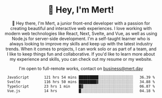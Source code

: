 <div align="center">
  <h1 align="center">👋 Hey, I'm Mert! </h1>
<p>
 🎉 Hey there, I'm Mert, a junior front-end developer with a passion for creating beautiful and interactive web experiences. I love working with modern web technologies like React, Next, Svelte, and Vue, as well as using Node.js for server-side development. I'm a self-taught learner who is always looking to improve my skills and keep up with the latest industry trends. When it comes to projects, I can work solo or as part of a team, and I like to keep things fun and collaborative. If you'd like to learn more about my experience and skills, you can check out my resume or my website.
</p>

  I'm open to full-remote works, contact on [business@mert.day](mailto:business@mert.day) 
  
<!--START_SECTION:waka-->

```txt
JavaScript       121 hrs 54 mins █████████░░░░░░░░░░░░░░░░   36.39 %
Svelte           116 hrs 50 mins ████████▓░░░░░░░░░░░░░░░░   34.88 %
TypeScript       23 hrs 1 min    █▓░░░░░░░░░░░░░░░░░░░░░░░   06.87 %
Vue.js           14 hrs          █░░░░░░░░░░░░░░░░░░░░░░░░   04.18 %
```

<!--END_SECTION:waka-->

